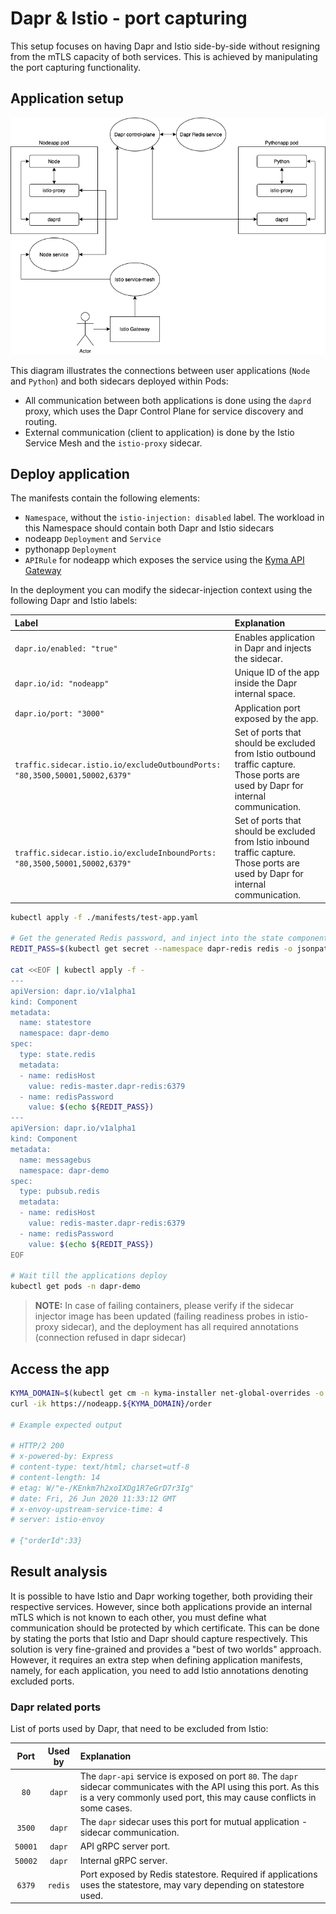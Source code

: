 # Dapr & Istio - port capturing
This setup focuses on having Dapr and Istio side-by-side without resigning from the mTLS capacity of both services. This is achieved by manipulating the port capturing functionality.

## Application setup

![Architecture](./assets/dapr-port-capture.png)

This diagram illustrates the connections between user applications (`Node` and `Python`) and both sidecars deployed within Pods:
- All communication between both applications is done using the `daprd` proxy, which uses the Dapr Control Plane for service discovery and routing.
- External communication (client to application) is done by the Istio Service Mesh and the `istio-proxy` sidecar.

## Deploy application
The manifests contain the following elements:
- `Namespace`, without the `istio-injection: disabled` label. The workload in this Namespace should contain both Dapr and Istio sidecars
- nodeapp `Deployment` and `Service`
- pythonapp `Deployment`
- `APIRule` for nodeapp which exposes the service using the [Kyma API Gateway](https://github.com/kyma-incubator/api-gateway)

In the deployment you can modify the sidecar-injection context using the following Dapr and Istio labels:

| Label | Explanation |
| :--- | :--- | 
| `dapr.io/enabled: "true"` | Enables application in Dapr and injects the sidecar. |
| `dapr.io/id: "nodeapp"` | Unique ID of the app inside the Dapr internal space. |
| `dapr.io/port: "3000"` | Application port exposed by the app. |
| `traffic.sidecar.istio.io/excludeOutboundPorts: "80,3500,50001,50002,6379"` | Set of ports that should be excluded from Istio outbound traffic capture. Those ports are used by Dapr for internal communication.
| `traffic.sidecar.istio.io/excludeInboundPorts: "80,3500,50001,50002,6379"` | Set of ports that should be excluded from Istio inbound traffic capture. Those ports are used by Dapr for internal communication.

```bash
kubectl apply -f ./manifests/test-app.yaml

# Get the generated Redis password, and inject into the state components
REDIT_PASS=$(kubectl get secret --namespace dapr-redis redis -o jsonpath="{.data.redis-password}" | base64 --decode)

cat <<EOF | kubectl apply -f -
---
apiVersion: dapr.io/v1alpha1
kind: Component
metadata:
  name: statestore
  namespace: dapr-demo
spec:
  type: state.redis
  metadata:
  - name: redisHost
    value: redis-master.dapr-redis:6379
  - name: redisPassword
    value: $(echo ${REDIT_PASS})
---
apiVersion: dapr.io/v1alpha1
kind: Component
metadata:
  name: messagebus
  namespace: dapr-demo
spec:
  type: pubsub.redis
  metadata:
  - name: redisHost
    value: redis-master.dapr-redis:6379
  - name: redisPassword
    value: $(echo ${REDIT_PASS})
EOF

# Wait till the applications deploy 
kubectl get pods -n dapr-demo
```

>**NOTE:** In case of failing containers, please verify if the sidecar injector image has been updated (failing readiness probes in istio-proxy sidecar), and the deployment has all required annotations (connection refused in dapr sidecar)

## Access the app
```bash
KYMA_DOMAIN=$(kubectl get cm -n kyma-installer net-global-overrides -o jsonpath='{.data.global\.ingress\.domainName}')
curl -ik https://nodeapp.${KYMA_DOMAIN}/order

# Example expected output

# HTTP/2 200
# x-powered-by: Express
# content-type: text/html; charset=utf-8
# content-length: 14
# etag: W/"e-/KEnkm7h2xoIXDg1R7eGrD7r3Ig"
# date: Fri, 26 Jun 2020 11:33:12 GMT
# x-envoy-upstream-service-time: 4
# server: istio-envoy

# {"orderId":33}
```

## Result analysis
It is possible to have Istio and Dapr working together, both providing their respective services. However, since both applications provide an internal mTLS which is not known to each other, you must define what communication should be protected by which certificate. This can be done by stating the ports that Istio and Dapr should capture respectively.
This solution is very fine-grained and provides a "best of two worlds" approach. However, it requires an extra step when defining application manifests, namely, for each application, you need to add Istio annotations denoting excluded ports.

### Dapr related ports
List of ports used by Dapr, that need to be excluded from Istio:

| Port | Used by | Explanation | 
| :---: | :---: | :--- | 
| `80` | `dapr` | The `dapr-api` service is exposed on port `80`. The `dapr` sidecar communicates with the API using this port. As this is a very commonly used port, this may cause conflicts in some cases. |
| `3500` | `dapr` | The `dapr` sidecar uses this port for mutual application - sidecar communication.|
| `50001` | `dapr` | API gRPC server port. |
| `50002` | `dapr` | Internal gRPC server. |
| `6379` | `redis` | Port exposed by Redis statestore. Required if applications uses the statestore, may vary depending on statestore used. |

